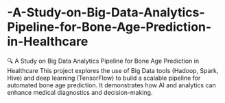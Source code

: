 # -A-Study-on-Big-Data-Analytics-Pipeline-for-Bone-Age-Prediction-in-Healthcare
🔍 A Study on Big Data Analytics Pipeline for Bone Age Prediction in Healthcare This project explores the use of Big Data tools (Hadoop, Spark, Hive) and deep learning (TensorFlow) to build a scalable pipeline for automated bone age prediction. It demonstrates how AI and analytics can enhance medical diagnostics and decision-making.
